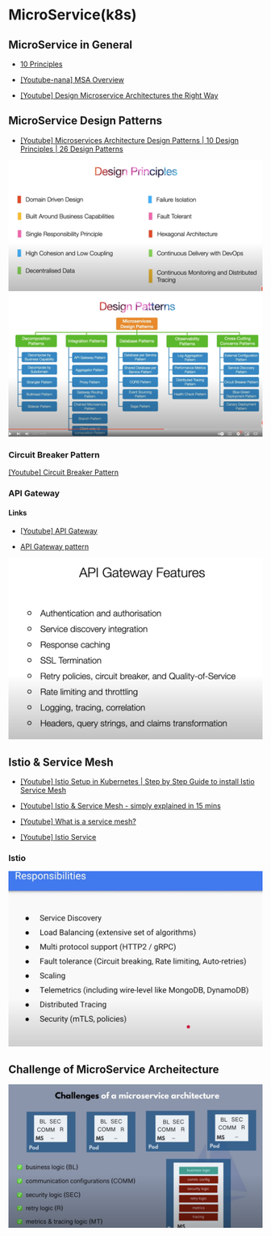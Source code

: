 # MicroService(k8s)



## MicroService in General

* [10 Principles](https://www.developer.com/design/microservices-design-principles)

* [[Youtube-nana] MSA Overview](https://www.youtube.com/watch?v=rv4LlmLmVWk&ab_channel=TechWorldwithNana)


* [[Youtube] Design Microservice Architectures the Right Way](https://www.youtube.com/watch?v=j6ow-UemzBc&t=2081s&ab_channel=InfoQ)



## MicroService Design Patterns

* [[Youtube] Microservices Architecture Design Patterns | 10 Design Principles | 26 Design Patterns](https://www.youtube.com/watch?v=9QTsXLB6Al8&t=1246s&ab_channel=TechEFX)


![API gateway](images/msa-design-pattern.png)
![API gateway](images/msa-design-pattern2.png)


### Circuit Breaker Pattern

[[Youtube] Circuit Breaker Pattern](https://www.youtube.com/watch?v=ADHcBxEXvFA&t=2s&ab_channel=DefogTech)

### API Gateway
#### Links
* [[Youtube] API Gateway](https://www.youtube.com/watch?v=vHQqQBYJtLI&list=PLhfHPmPYPPRk5WxsLhQIOEznHEeFJAoVM&index=3&ab_channel=DefogTech)

* [API Gateway pattern](https://microservices.io/patterns/apigateway.html)

![API gateway](images/gateway.png)



## Istio & Service Mesh

* [[Youtube] Istio Setup in Kubernetes | Step by Step Guide to install Istio Service Mesh](https://www.youtube.com/watch?v=voAyroDb6xk&ab_channel=TechWorldwithNana)

* [[Youtube] Istio & Service Mesh - simply explained in 15 mins](https://www.youtube.com/watch?v=16fgzklcF7Y)

* [[Youtube] What is a service mesh?](https://www.youtube.com/watch?v=QiXK0B9FhO0&t=13s)


* [[Youtube] Istio Service](https://www.youtube.com/watch?v=6zDrLvpfCK4)


### Istio
![API gateway](images/service-mesh.png)


## Challenge of MicroService Archeitecture
![API gateway](images/challenge-of-msa.png)
